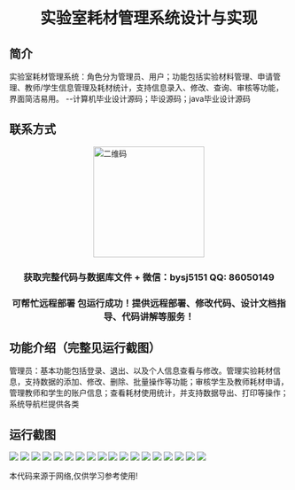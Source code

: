 <p><h1 align="center">实验室耗材管理系统设计与实现</h1></p>

## 简介
实验室耗材管理系统：角色分为管理员、用户；功能包括实验材料管理、申请管理、教师/学生信息管理及耗材统计，支持信息录入、修改、查询、审核等功能，界面简洁易用。    --计算机毕业设计源码；毕设源码；java毕业设计源码


## 联系方式
<img src="https://bs-1329754181.cos.ap-shanghai.myqcloud.com/wx.jpg" alt="二维码" style="display: block; margin: 0 auto;" width="200px">
<p><h3 align="center">获取完整代码与数据库文件 + 微信：bysj5151 QQ: 86050149</h3></p>
<p><h3 align="center">可帮忙远程部署 包运行成功！提供远程部署、修改代码、设计文档指导、代码讲解等服务！</h3></p>

## 功能介绍（完整见运行截图）
管理员：基本功能包括登录、退出、以及个人信息查看与修改。管理实验耗材信息，支持数据的添加、修改、删除、批量操作等功能；审核学生及教师耗材申请，管理教师和学生的账户信息；查看耗材使用统计，并支持数据导出、打印等操作；系统导航栏提供各类


## 运行截图
![](https://bs-1329754181.cos.ap-shanghai.myqcloud.com/ssm/LabSuppliesManagementSystem/img/001.jpg)
![](https://bs-1329754181.cos.ap-shanghai.myqcloud.com/ssm/LabSuppliesManagementSystem/img/002.jpg)
![](https://bs-1329754181.cos.ap-shanghai.myqcloud.com/ssm/LabSuppliesManagementSystem/img/003.jpg)
![](https://bs-1329754181.cos.ap-shanghai.myqcloud.com/ssm/LabSuppliesManagementSystem/img/004.jpg)
![](https://bs-1329754181.cos.ap-shanghai.myqcloud.com/ssm/LabSuppliesManagementSystem/img/005.jpg)
![](https://bs-1329754181.cos.ap-shanghai.myqcloud.com/ssm/LabSuppliesManagementSystem/img/006.jpg)
![](https://bs-1329754181.cos.ap-shanghai.myqcloud.com/ssm/LabSuppliesManagementSystem/img/007.jpg)
![](https://bs-1329754181.cos.ap-shanghai.myqcloud.com/ssm/LabSuppliesManagementSystem/img/008.jpg)
![](https://bs-1329754181.cos.ap-shanghai.myqcloud.com/ssm/LabSuppliesManagementSystem/img/009.jpg)
![](https://bs-1329754181.cos.ap-shanghai.myqcloud.com/ssm/LabSuppliesManagementSystem/img/010.jpg)
![](https://bs-1329754181.cos.ap-shanghai.myqcloud.com/ssm/LabSuppliesManagementSystem/img/011.jpg)
![](https://bs-1329754181.cos.ap-shanghai.myqcloud.com/ssm/LabSuppliesManagementSystem/img/012.jpg)
![](https://bs-1329754181.cos.ap-shanghai.myqcloud.com/ssm/LabSuppliesManagementSystem/img/013.jpg)
![](https://bs-1329754181.cos.ap-shanghai.myqcloud.com/ssm/LabSuppliesManagementSystem/img/014.jpg)
![](https://bs-1329754181.cos.ap-shanghai.myqcloud.com/ssm/LabSuppliesManagementSystem/img/015.jpg)
![](https://bs-1329754181.cos.ap-shanghai.myqcloud.com/ssm/LabSuppliesManagementSystem/img/016.jpg)
![](https://bs-1329754181.cos.ap-shanghai.myqcloud.com/ssm/LabSuppliesManagementSystem/img/017.jpg)
![](https://bs-1329754181.cos.ap-shanghai.myqcloud.com/ssm/LabSuppliesManagementSystem/img/018.jpg)

<p>本代码来源于网络,仅供学习参考使用!</p>
